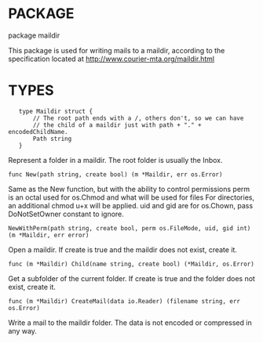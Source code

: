 # PACKAGE

package maildir

This package is used for writing mails to a maildir, according to
the specification located at http://www.courier-mta.org/maildir.html


# TYPES

       type Maildir struct {
           // The root path ends with a /, others don't, so we can have 
           // the child of a maildir just with path + "." + encodedChildName.
           Path string
       }
Represent a folder in a maildir. The root folder is usually the Inbox.

`func New(path string, create bool) (m *Maildir, err os.Error)`

Same as the New function, but with the ability to control permissions
perm is an octal used for os.Chmod and what will be used for files
For directories, an additional chmod u+x will be applied.
uid and gid are for os.Chown, pass DoNotSetOwner constant to ignore.

`NewWithPerm(path string, create bool, perm os.FileMode, uid, gid int) (m *Maildir, err error)`

Open a maildir. If create is true and the maildir does not exist, create it.

`func (m *Maildir) Child(name string, create bool) (*Maildir, os.Error)`

Get a subfolder of the current folder. If create is true and the folder does not
exist, create it.

`func (m *Maildir) CreateMail(data io.Reader) (filename string, err os.Error)`

Write a mail to the maildir folder. The data is not encoded or compressed in any way.
